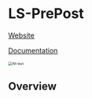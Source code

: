 # LS-PrePost
[Website]()

[Documentation]()



<img src="./picture/p1.png" alt="Alt text" style="zoom:50%;" />



## Overview
